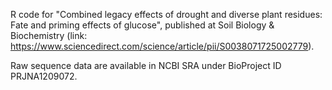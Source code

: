 R code for "Combined legacy effects of drought and diverse plant residues: Fate and priming effects of glucose", published at Soil Biology & Biochemistry (link: https://www.sciencedirect.com/science/article/pii/S0038071725002779). 

Raw sequence data are available in NCBI SRA under BioProject ID PRJNA1209072.